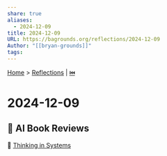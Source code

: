 ```yaml
---  
share: true  
aliases:  
  - 2024-12-09  
title: 2024-12-09  
URL: https://bagrounds.org/reflections/2024-12-09  
Author: "[[bryan-grounds]]"  
tags:   
---  
```

[Home](../index.md) > [Reflections](./index.md) | [⏮️](./2024-12-08.md)  
# 2024-12-09  
## 🤔 AI Book Reviews  
👀 [Thinking in Systems](../books/thinking-in-systems.md)  
